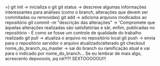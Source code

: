 =)
git init -> inicializa o git
git status -> descreve algumas informações interessantes para análises (como o branch, alterações que devem ser commitadas ou removidas)
git add -> adiciona arquivos modicados ao repositório
git commit -m "descrição das alterações" -> 'Compromete que àquelas alterações realizadas são satisfatórias e sãr, enfim, publicadas no repositório - É como se fosse um controle de qualidade do trabalho realizado
git pull -> atualiza o arquivo no repositório local
git push -> envia para o repositório servidor o arquivo atualizado/alterado
git checkout nome_do_branch_ou_master -> sai do branch ou ramificação atual e vai para o indicado por nome_do_branch...
Se eu lembrar de mais algo, acrescento depoooois, pq né?!?! SEXTOOOOOU!!!
